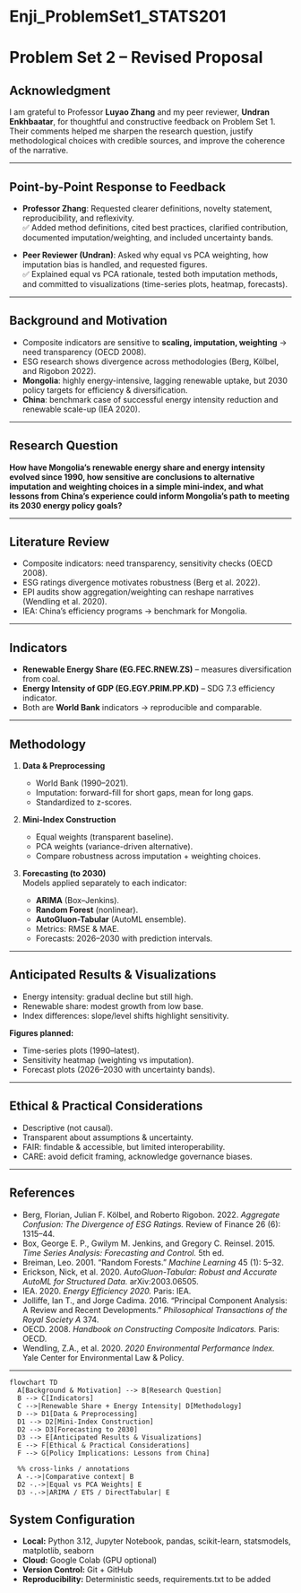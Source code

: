 # Enji_ProblemSet1_STATS201
# Problem Set 2 – Revised Proposal


## Acknowledgment
I am grateful to Professor **Luyao Zhang** and my peer reviewer, **Undran Enkhbaatar**, for thoughtful and constructive feedback on Problem Set 1. Their comments helped me sharpen the research question, justify methodological choices with credible sources, and improve the coherence of the narrative.

---

## Point-by-Point Response to Feedback
- **Professor Zhang**: Requested clearer definitions, novelty statement, reproducibility, and reflexivity.  
  ✅ Added method definitions, cited best practices, clarified contribution, documented imputation/weighting, and included uncertainty bands.  

- **Peer Reviewer (Undran)**: Asked why equal vs PCA weighting, how imputation bias is handled, and requested figures.  
  ✅ Explained equal vs PCA rationale, tested both imputation methods, and committed to visualizations (time-series plots, heatmap, forecasts).

---

## Background and Motivation
- Composite indicators are sensitive to **scaling, imputation, weighting** → need transparency (OECD 2008).  
- ESG research shows divergence across methodologies (Berg, Kölbel, and Rigobon 2022).  
- **Mongolia**: highly energy-intensive, lagging renewable uptake, but 2030 policy targets for efficiency & diversification.  
- **China**: benchmark case of successful energy intensity reduction and renewable scale-up (IEA 2020).  

---

## Research Question
**How have Mongolia’s renewable energy share and energy intensity evolved since 1990, how sensitive are conclusions to alternative imputation and weighting choices in a simple mini-index, and what lessons from China’s experience could inform Mongolia’s path to meeting its 2030 energy policy goals?**

---

## Literature Review
- Composite indicators: need transparency, sensitivity checks (OECD 2008).  
- ESG ratings divergence motivates robustness (Berg et al. 2022).  
- EPI audits show aggregation/weighting can reshape narratives (Wendling et al. 2020).  
- IEA: China’s efficiency programs → benchmark for Mongolia.  

---

## Indicators
- **Renewable Energy Share (EG.FEC.RNEW.ZS)** – measures diversification from coal.  
- **Energy Intensity of GDP (EG.EGY.PRIM.PP.KD)** – SDG 7.3 efficiency indicator.  
- Both are **World Bank** indicators → reproducible and comparable.  

---

## Methodology
1. **Data & Preprocessing**  
   - World Bank (1990–2021).  
   - Imputation: forward-fill for short gaps, mean for long gaps.  
   - Standardized to z-scores.  

2. **Mini-Index Construction**  
   - Equal weights (transparent baseline).  
   - PCA weights (variance-driven alternative).  
   - Compare robustness across imputation + weighting choices.  

3. **Forecasting (to 2030)**  
   Models applied separately to each indicator:  
   - **ARIMA** (Box–Jenkins).  
   - **Random Forest** (nonlinear).  
   - **AutoGluon-Tabular** (AutoML ensemble).  
   - Metrics: RMSE & MAE.  
   - Forecasts: 2026–2030 with prediction intervals.  

---

## Anticipated Results & Visualizations
- Energy intensity: gradual decline but still high.  
- Renewable share: modest growth from low base.  
- Index differences: slope/level shifts highlight sensitivity.  

**Figures planned:**  
- Time-series plots (1990–latest).  
- Sensitivity heatmap (weighting vs imputation).  
- Forecast plots (2026–2030 with uncertainty bands).  

---

## Ethical & Practical Considerations
- Descriptive (not causal).  
- Transparent about assumptions & uncertainty.  
- FAIR: findable & accessible, but limited interoperability.  
- CARE: avoid deficit framing, acknowledge governance biases.  

---

## References
- Berg, Florian, Julian F. Kölbel, and Roberto Rigobon. 2022. *Aggregate Confusion: The Divergence of ESG Ratings.* Review of Finance 26 (6): 1315–44.  
- Box, George E. P., Gwilym M. Jenkins, and Gregory C. Reinsel. 2015. *Time Series Analysis: Forecasting and Control.* 5th ed.  
- Breiman, Leo. 2001. “Random Forests.” *Machine Learning* 45 (1): 5–32.  
- Erickson, Nick, et al. 2020. *AutoGluon-Tabular: Robust and Accurate AutoML for Structured Data.* arXiv:2003.06505.  
- IEA. 2020. *Energy Efficiency 2020.* Paris: IEA.  
- Jolliffe, Ian T., and Jorge Cadima. 2016. “Principal Component Analysis: A Review and Recent Developments.” *Philosophical Transactions of the Royal Society A* 374.  
- OECD. 2008. *Handbook on Constructing Composite Indicators.* Paris: OECD.  
- Wendling, Z.A., et al. 2020. *2020 Environmental Performance Index.* Yale Center for Environmental Law & Policy.  

---
```mermaid
flowchart TD
  A[Background & Motivation] --> B[Research Question]
  B --> C[Indicators]
  C -->|Renewable Share + Energy Intensity| D[Methodology]
  D --> D1[Data & Preprocessing]
  D1 --> D2[Mini-Index Construction]
  D2 --> D3[Forecasting to 2030]
  D3 --> E[Anticipated Results & Visualizations]
  E --> F[Ethical & Practical Considerations]
  F --> G[Policy Implications: Lessons from China]

  %% cross-links / annotations
  A -.->|Comparative context| B
  D2 -.->|Equal vs PCA Weights| E
  D3 -.->|ARIMA / ETS / DirectTabular| E
```


## System Configuration
- **Local:** Python 3.12, Jupyter Notebook, pandas, scikit-learn, statsmodels, matplotlib, seaborn  
- **Cloud:** Google Colab (GPU optional)  
- **Version Control:** Git + GitHub  
- **Reproducibility:** Deterministic seeds, requirements.txt to be added



